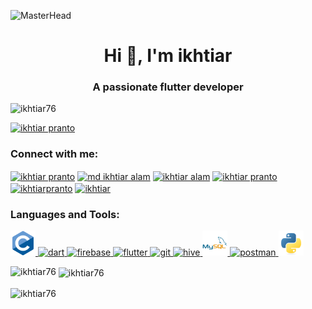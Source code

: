 ![MasterHead](https://developers.giphy.com/branch/master/static/api-512d36c09662682717108a38bbb5c57d.gif)

<h1 align="center">Hi 👋, I'm ikhtiar</h1>
<h3 align="center">A passionate flutter developer</h3>

<p align="left"> <img src="https://komarev.com/ghpvc/?username=ikhtiar76&label=Profile%20views&color=0e75b6&style=flat" alt="ikhtiar76" /> </p>

<p align="left"> <a href="https://twitter.com/ikhtiar pranto" target="blank"><img src="https://img.shields.io/twitter/follow/ikhtiar pranto?logo=twitter&style=for-the-badge" alt="ikhtiar pranto" /></a> </p>

<h3 align="left">Connect with me:</h3>
<p align="left">
<a href="https://twitter.com/ikhtiar pranto" target="blank"><img align="center" src="https://raw.githubusercontent.com/rahuldkjain/github-profile-readme-generator/master/src/images/icons/Social/twitter.svg" alt="ikhtiar pranto" height="30" width="40" /></a>
<a href="https://linkedin.com/in/md ikhtiar alam" target="blank"><img align="center" src="https://raw.githubusercontent.com/rahuldkjain/github-profile-readme-generator/master/src/images/icons/Social/linked-in-alt.svg" alt="md ikhtiar alam" height="30" width="40" /></a>
<a href="https://stackoverflow.com/users/ikhtiar alam" target="blank"><img align="center" src="https://raw.githubusercontent.com/rahuldkjain/github-profile-readme-generator/master/src/images/icons/Social/stack-overflow.svg" alt="ikhtiar alam" height="30" width="40" /></a>
<a href="https://fb.com/ikhtiar pranto" target="blank"><img align="center" src="https://raw.githubusercontent.com/rahuldkjain/github-profile-readme-generator/master/src/images/icons/Social/facebook.svg" alt="ikhtiar pranto" height="30" width="40" /></a>
<a href="https://instagram.com/ikhtiarpranto" target="blank"><img align="center" src="https://raw.githubusercontent.com/rahuldkjain/github-profile-readme-generator/master/src/images/icons/Social/instagram.svg" alt="ikhtiarpranto" height="30" width="40" /></a>
<a href="https://dribbble.com/ikhtiar" target="blank"><img align="center" src="https://raw.githubusercontent.com/rahuldkjain/github-profile-readme-generator/master/src/images/icons/Social/dribbble.svg" alt="ikhtiar" height="30" width="40" /></a>
</p>

<h3 align="left">Languages and Tools:</h3>
<p align="left"> <a href="https://www.cprogramming.com/" target="_blank" rel="noreferrer"> <img src="https://raw.githubusercontent.com/devicons/devicon/master/icons/c/c-original.svg" alt="c" width="40" height="40"/> </a> <a href="https://dart.dev" target="_blank" rel="noreferrer"> <img src="https://www.vectorlogo.zone/logos/dartlang/dartlang-icon.svg" alt="dart" width="40" height="40"/> </a> <a href="https://firebase.google.com/" target="_blank" rel="noreferrer"> <img src="https://www.vectorlogo.zone/logos/firebase/firebase-icon.svg" alt="firebase" width="40" height="40"/> </a> <a href="https://flutter.dev" target="_blank" rel="noreferrer"> <img src="https://www.vectorlogo.zone/logos/flutterio/flutterio-icon.svg" alt="flutter" width="40" height="40"/> </a> <a href="https://git-scm.com/" target="_blank" rel="noreferrer"> <img src="https://www.vectorlogo.zone/logos/git-scm/git-scm-icon.svg" alt="git" width="40" height="40"/> </a> <a href="https://hive.apache.org/" target="_blank" rel="noreferrer"> <img src="https://www.vectorlogo.zone/logos/apache_hive/apache_hive-icon.svg" alt="hive" width="40" height="40"/> </a> <a href="https://www.mysql.com/" target="_blank" rel="noreferrer"> <img src="https://raw.githubusercontent.com/devicons/devicon/master/icons/mysql/mysql-original-wordmark.svg" alt="mysql" width="40" height="40"/> </a> <a href="https://postman.com" target="_blank" rel="noreferrer"> <img src="https://www.vectorlogo.zone/logos/getpostman/getpostman-icon.svg" alt="postman" width="40" height="40"/> </a> <a href="https://www.python.org" target="_blank" rel="noreferrer"> <img src="https://raw.githubusercontent.com/devicons/devicon/master/icons/python/python-original.svg" alt="python" width="40" height="40"/> </a> </p>

<p><img align="left" src="https://github-readme-stats.vercel.app/api/top-langs?username=ikhtiar76&show_icons=true&locale=en&layout=compact" alt="ikhtiar76" /></p>

<p>&nbsp;<img align="center" src="https://github-readme-stats.vercel.app/api?username=ikhtiar76&show_icons=true&locale=en" alt="ikhtiar76" /></p>

<p><img align="center" src="https://github-readme-streak-stats.herokuapp.com/?user=ikhtiar76&" alt="ikhtiar76" /></p>
